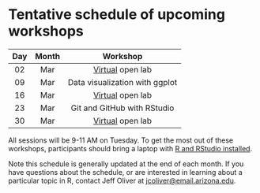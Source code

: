 # Tentative schedule of upcoming workshops

| Day | Month | Workshop                           |
|:---:|:-----:|:----------------------------------:|
| 02  | Mar   | [Virtual](contingency.md) open lab |
| 09  | Mar   | Data visualization with ggplot     |
| 16  | Mar   | [Virtual](contingency.md) open lab |
| 23  | Mar   | Git and GitHub with RStudio        |
| 30  | Mar   | [Virtual](contingency.md) open lab |

All sessions will be 9-11 AM on Tuesday<!--in the [Data Studio](https://new.library.arizona.edu/visit/spaces/data-studio) of the Main Library-->. To get the most out of these workshops, participants should bring a laptop with [R and RStudio installed](https://jcoliver.github.io/learn-r/000-setup-instructions.html).

Note this schedule is generally updated at the end of each month. If you have questions about the schedule, or are interested in learning about a particular topic in R, contact Jeff Oliver at [jcoliver@email.arizona.edu](mailto:jcoliver@email.arizona.edu?subject=R%20workshop%20inquiry).
